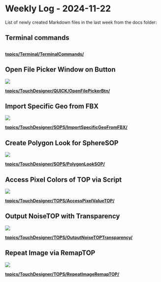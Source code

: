 # Weekly Log - 2024-11-22

List of newly created Markdown files in the last week from the docs folder:

## Terminal commands
![]()



**[topics/Terminal/TerminalCommands/](https://levoxtrip.github.io/TKB/topics/Terminal/TerminalCommands/)**

## Open File Picker Window on Button
![](https://levoxtrip.github.io/TKB/topics/TouchDesigner/QUICK/img/OpenFilePickerBtn.png)



**[topics/TouchDesigner/QUICK/OpenFilePickerBtn/](https://levoxtrip.github.io/TKB/topics/TouchDesigner/QUICK/OpenFilePickerBtn/)**

## Import Specific Geo from FBX
![](https://levoxtrip.github.io/TKB/topics/TouchDesigner/SOPS/img/ImportPartFBX.png)



**[topics/TouchDesigner/SOPS/ImportSpecificGeoFromFBX/](https://levoxtrip.github.io/TKB/topics/TouchDesigner/SOPS/ImportSpecificGeoFromFBX/)**

## Create Polygon Look for SphereSOP
![](https://levoxtrip.github.io/TKB/topics/TouchDesigner/SOPS/img/PolygonLookShere1.png)



**[topics/TouchDesigner/SOPS/PolygonLookSOP/](https://levoxtrip.github.io/TKB/topics/TouchDesigner/SOPS/PolygonLookSOP/)**

## Access Pixel Colors of TOP via Script
![](https://levoxtrip.github.io/TKB/topics/TouchDesigner/TOPS/img/AccessPixelValueTOP.png)



**[topics/TouchDesigner/TOPS/AccessPixelValueTOP/](https://levoxtrip.github.io/TKB/topics/TouchDesigner/TOPS/AccessPixelValueTOP/)**

## Output NoiseTOP with Transparency
![](https://levoxtrip.github.io/TKB/topics/TouchDesigner/TOPS/img/OutputNoiseTextureAlpha.png)



**[topics/TouchDesigner/TOPS/OutputNoiseTOPTransparency/](https://levoxtrip.github.io/TKB/topics/TouchDesigner/TOPS/OutputNoiseTOPTransparency/)**

## Repeat Image via RemapTOP
![](https://levoxtrip.github.io/TKB/topics/TouchDesigner/TOPS/img/PatternWithRemapTOP.png)



**[topics/TouchDesigner/TOPS/RepeatImageRemapTOP/](https://levoxtrip.github.io/TKB/topics/TouchDesigner/TOPS/RepeatImageRemapTOP/)**

